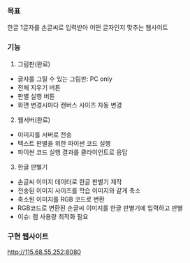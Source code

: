 ### 목표
한글 1글자를 손글씨로 입력받아 어떤 글자인지 맞추는 웹사이트

### 기능
1. 그림판(완료)
 - 글자를 그릴 수 있는 그림판: PC only
 - 전체 지우기 버튼
 - 판별 실행 버튼
 - 화면 변경시마다 캔버스 사이즈 자동 변경
2. 웹서버(완료)
 - 이미지를 서버로 전송
 - 텍스트 판별을 위한 파이썬 코드 실행
 - 파이썬 코드 실행 결과를 클라이언트로 응답
3. 한글 판별기
 - 손글씨 이미지 데이터로 한글 판별기 제작
 - 전송된 이미지 사이즈를 학습 이미지와 같게 축소
 - 축소된 이미지를 RGB 코드로 변환
 - RGB코드로 변환된 손글씨 이미지를 한글 판별기에 입력하고 판별
 - 이슈: 램 사용량 최적화 필요

### 구현 웹사이트
http://115.68.55.252:8080
